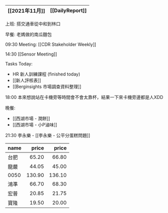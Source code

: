 [[2021年11月]]|[[DailyReport]]
---|---

上班: 搭交通車從中和到林口

早餐: 老媽做的南瓜麵包

09:30 Meeting: [[CDR Stakeholder Weekly]]

14:30 [[Sensor Meeting]]

Tasks Today:
- HR 新人訓練課程 (finished today)
- [[新人評核表]]
- [[Berginsights 市場調查資料整理]]

18:00 本來想說站在卡機旁等時間會不會太靠杯，結果一下來卡機旁邊都是人XDD

晚餐: 
- [[西湖市場 - 潤餅]]
- [[西湖市場 - 小P滷味]]

21:30 李永樂 - [[李永樂 - 公平分蛋糕問題]]

name|price|price
---|---:|---:
台肥|65.20|66.80
龍嚴|44.05|45.00
0050|130.90|136.10
鴻準|66.70|68.30
宏普|20.85|21.75
寶隆|19.50|20.00